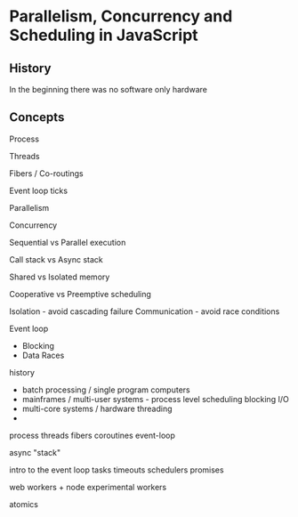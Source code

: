 # Parallelism, Concurrency and Scheduling in JavaScript

## History

In the beginning there was no software only hardware

## Concepts

Process

Threads

Fibers / Co-routings

Event loop ticks

Parallelism

Concurrency

Sequential vs Parallel execution

Call stack vs Async stack

Shared vs Isolated memory

Cooperative vs Preemptive scheduling


Isolation - avoid cascading failure
Communication - avoid race conditions




Event loop
- Blocking
- Data Races



history
 - batch processing / single program computers
 - mainframes / multi-user systems - process level scheduling blocking I/O
 - multi-core systems / hardware threading
 -

process
  threads
    fibers
  coroutines
  event-loop

async "stack"

intro to the event loop
  tasks
  timeouts
  schedulers
  promises

web workers + node experimental workers

atomics
